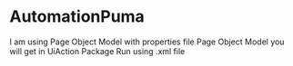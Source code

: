 # AutomationPuma
I am using Page Object Model with properties file
Page Object Model you will get in UiAction Package
Run using .xml file
